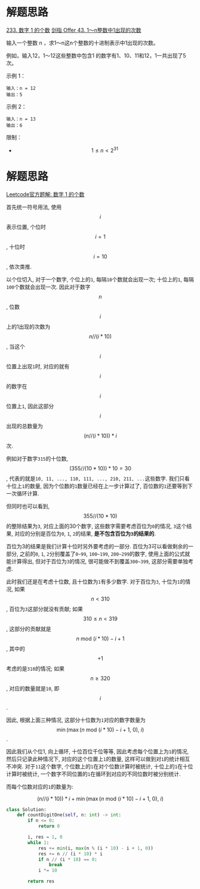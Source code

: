 # 解题思路

[233. 数字 1 的个数](https://leetcode-cn.com/problems/number-of-digit-one/)
[剑指 Offer 43. 1～n整数中1出现的次数](https://leetcode-cn.com/problems/1nzheng-shu-zhong-1chu-xian-de-ci-shu-lcof/)

输入一个整数 n ，求1～n这n个整数的十进制表示中1出现的次数。

例如，输入12，1～12这些整数中包含1 的数字有1、10、11和12，1一共出现了5次。

示例 1：
```
输入：n = 12
输出：5
```

示例 2：
```
输入：n = 13
输出：6
```

限制：

- $$1 \le n \lt 2^{31}$$

# 解题思路

[Leetcode官方题解: 数字 1 的个数](https://leetcode-cn.com/problems/number-of-digit-one/solution/shu-zi-1-de-ge-shu-by-leetcode/)

首先统一符号用法, 使用$$i$$表示位置, 个位时$$i=1$$, 十位时$$i=10$$, 依次类推.

以个位切入, 对于一个数字, 个位上的`1`, 每隔`10`个数就会出现一次; 十位上的`1`, 每隔`100`个数就会出现一次. 因此对于数字$$n$$, 位数$$i$$上的1出现的次数为$$n // (i * 10)$$, 当这个$$i$$位置上出现`1`时, 对应的就有$$i$$的数字在$$i$$位置上`1`, 因此这部分$$i$$出现的总数量为$$(n // (i * 10)) * i$$次.

例如对于数字`315`的十位数, $$(355 // (10 * 10)) * 10 = 30$$, 代表的就是`10, 11, ..., 110, 111, ..., 210, 211, ...`这些数字. 我们只看十位上`1`的数量, 因为个位数的`1`数量已经在上一步计算过了, 百位数的`1`还要等到下一次循环计算.

但同时也可以看到, $$355 // (10 * 10)$$的整除结果为`3`, 对应上面的30个数字, 这些数字需要考虑百位为`0`的情况, `3`这个结果, 对应的分别是百位为`0`, `1`, `2`的结果, **是不包含百位为`3`的结果的**.

百位为3的结果是我们计算十位时另外要考虑的一部分. 百位为3可以看做剩余的一部分, 之前的`0`, `1`, `2`分别覆盖了`0~99`, `100~199`, `200~299`的数字, 使用上面的公式就能计算得出, 但对于百位为`3`的情况, 很可能做不到覆盖`300~399`, 这部分需要单独考虑.

此时我们还是在考虑十位数, 且十位数为`1`有多少数字. 对于百位为`3`, 十位为`1`的情况, 如果$$n \lt 310$$, 百位为`3`这部分就没有贡献; 如果$$310 \le n \lt 319$$, 这部分的贡献就是$$n \ \text{mod} \ (i * 10) - i + 1$$, 其中的$$+1$$考虑的是`310`的情况; 如果$$n \ge 320$$, 对应的数量就是`10`, 即$$i$$.

因此, 根据上面三种情况, 这部分十位数为`1`对应的数字数量为$$\min(\max(n \ \text{mod} \ (i * 10) - i + 1,\ 0),\ i)$$.

因此我们从个位1, 向上循环, 十位百位千位等等, 因此考虑每个位置上为`1`的情况, 然后只记录此种情况下, 对应的这个位置上`1`的数量, 这样可以做到对`1`的统计相互不冲突. 对于`11`这个数字, 个位数上的`1`在对个位数计算时被统计, 十位上的`1`在十位计算时被统计, 一个数字不同位置的`1`在循环到对应的不同位数时被分别统计.

而每个位数对应的`1`的数量为:

$$(n // (i * 10)) * i + \min(\max(n \ \text{mod} \ (i * 10) - i + 1,\ 0),\ i)$$

```python
class Solution:
    def countDigitOne(self, n: int) -> int:
        if n <= 0:
            return 0

        i, res = 1, 0
        while 1:
            res += min(i, max(n % (i * 10) - i + 1, 0))
            res += n // (i * 10) * i
            if n // (i * 10) == 0:
                break
            i *= 10

        return res
```
